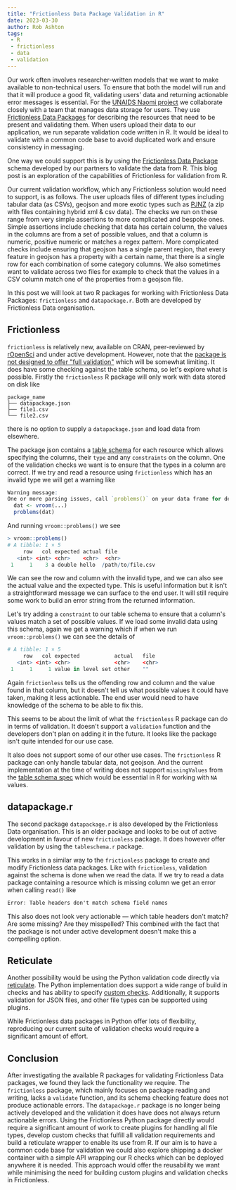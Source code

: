 ```yaml
---
title: "Frictionless Data Package Validation in R"
date: 2023-03-30
author: Rob Ashton
tags:
 - R
 - frictionless
 - data
 - validation
---
```


Our work often involves researcher-written models that we want to make available to non-technical users. To ensure that both the model will run and that it will produce a good fit, validating users' data and returning actionable error messages is essential. For the [UNAIDS Naomi project](/projects/naomi) we collaborate closely with a team that manages data storage for users. They use [Frictionless Data Packages](https://frictionlessdata.io/) for describing the resources that need to be present and validating them. When users upload their data to our application, we run separate validation code written in R. It would be ideal to validate with a common code base to avoid duplicated work and ensure consistency in messaging.

One way we could support this is by using the [Frictionless Data Package](https://frictionlessdata.io/) schema developed by our partners to validate the data from R. This blog post is an exploration of the capabilities of Frictionless for validation from R.

Our current validation workflow, which any Frictionless solution would need to support, is as follows. The user uploads files of different types including tabular data (as CSVs), geojson and more exotic types such as [PJNZ](https://mrc-ide.github.io/specio/articles/pjnz.html) (a zip with files containing hybrid xml & csv data). The checks we run on these range from very simple assertions to more complicated and bespoke ones. Simple assertions include checking that data has certain column, the values in the columns are from a set of possible values, and that a column is numeric, positive numeric or matches a regex pattern. More complicated checks include ensuring that geojson has a single parent region, that every feature in geojson has a property with a certain name, that there is a single row for each combination of some category columns. We also sometimes want to validate across two files for example to check that the values in a CSV column match one of the properties from a geojson file.
 
In this post we will look at two R packages for working with Frictionless Data Packages: `frictionless` and `datapackage.r`. Both are developed by Frictionless Data organisation. 

## Frictionless

`frictionless` is relatively new, available on CRAN, peer-reviewed by [rOpenSci](https://ropensci.org) and under active development. However, note that the [package is not designed to offer "full validation"](https://github.com/frictionlessdata/frictionless-r/issues/125#issuecomment-1477422737) which will be somewhat limiting. It does have some checking against the table schema, so let's explore what is possible. Firstly the `frictionless` R package will only work with data stored on disk like

```
package_name
├── datapackage.json
├── file1.csv
└── file2.csv
```

there is no option to supply a `datapackage.json` and load data from elsewhere.

The package json contains a [table schema](https://specs.frictionlessdata.io/table-schema/) for each resource which allows specifying the columns, their `type` and any `constraints` on the column. One of the validation checks we want is to ensure that the types in a column are correct. If we try and read a resource using `frictionless` which has an invalid type we will get a warning like

```R
Warning message:                                                                                                                                                                      
One or more parsing issues, call `problems()` on your data frame for details, e.g.:
  dat <- vroom(...)
  problems(dat) 
```

And running `vroom::problems()` we see

```R
> vroom::problems()
# A tibble: 1 × 5
     row   col expected actual file               
   <int> <int> <chr>    <chr>  <chr>
 1     1    3 a double hello  /path/to/file.csv
```

We can see the row and column with the invalid type, and we can also see the actual value and the expected type. This is useful information but it isn't a straightforward message we can surface to the end user. It will still require some work to build an error string from the returned information.

Let's try adding a `constraint` to our table schema to ensure that a column's values match a set of possible values. If we load some invalid data using this schema, again we get a warning which if when we run `vroom::problems()` we can see the details of

```R
# A tibble: 1 × 5
     row   col expected           actual   file 
   <int> <int> <chr>              <chr>    <chr>
 1     1     1 value in level set other    ""  
```

Again `frictionless` tells us the offending row and column and the value found in that column, but it doesn't tell us what possible values it could have taken, making it less actionable. The end user would need to have knowledge of the schema to be able to fix this.

This seems to be about the limit of what the `frictionless` R package can do in terms of validation. It doesn't support a `validation` function and the developers don't plan on adding it in the future. It looks like the package isn't quite intended for our use case. 

It also does not support some of our other use cases. The `frictionless` R package can only handle tabular data, not geojson. And the current implementation at the time of writing does not support `missingValues` from the [table schema spec](https://specs.frictionlessdata.io/table-schema/#missing-values) which would be essential in R for working with `NA` values.

## datapackage.r

The second package `datapackage.r` is also developed by the Frictionless Data organisation. This is an older package and looks to be out of active development in favour of new `frictionless` package. It does however offer validation by using the `tableschema.r` package.

This works in a similar way to the `frictionless` package to create and modify Frictionless data packages. Like with `frictionless`, validation against the schema is done when we read the data. If we try to read a data package containing a resource which is missing column we get an error when calling `read()` like

```a
Error: Table headers don't match schema field names
```

This also does not look very actionable — which table headers don't match? Are some missing? Are they misspelled? This combined with the fact that the package is not under active development doesn't make this a compelling option.

## Reticulate

Another possibility would be using the Python validation code directly via [reticulate](https://rstudio.github.io/reticulate/). The Python implementation does support a wide range of build in checks and has ability to specify [custom checks](https://framework.frictionlessdata.io/docs/guides/validating-data.html#custom-checks). Additionally, it supports validation for JSON files, and other file types can be supported using plugins.

While Frictionless data packages in Python offer lots of flexibility, reproducing our current suite of validation checks would require a significant amount of effort. 

## Conclusion

After investigating the available R packages for validating Frictionless Data packages, we found they lack the functionality we require. The `frictionless` package, which mainly focuses on package reading and writing, lacks a `validate` function, and its schema checking feature does not produce actionable errors. The `datapackage.r` package is no longer being actively developed and the validation it does have does not always return actionable errors. Using the Frictionless Python package directly would require a significant amount of work to create plugins for handling all file types, develop custom checks that fulfill all validation requirements and build a reticulate wrapper to enable its use from R. If our aim is to have a common code base for validation we could also explore shipping a docker container with a simple API wrapping our R checks which can be deployed anywhere it is needed. This approach would offer the reusability we want while minimising the need for building custom plugins and validation checks in Frictionless.
